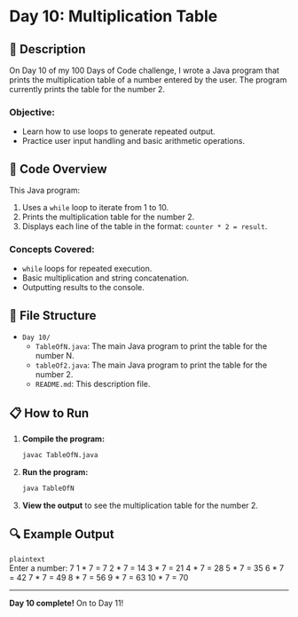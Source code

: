 # Day 10: Multiplication Table

## 📝 Description

On Day 10 of my 100 Days of Code challenge, I wrote a Java program that prints the multiplication table of a number entered by the user. The program currently prints the table for the number 2.

### **Objective:**
- Learn how to use loops to generate repeated output.
- Practice user input handling and basic arithmetic operations.

## 🚀 Code Overview

This Java program:
1. Uses a `while` loop to iterate from 1 to 10.
2. Prints the multiplication table for the number 2.
3. Displays each line of the table in the format: `counter * 2 = result`.

### **Concepts Covered:**
- `while` loops for repeated execution.
- Basic multiplication and string concatenation.
- Outputting results to the console.

## 📂 File Structure
- `Day 10/`
  - `TableOfN.java`: The main Java program to print the table for the number N.
  - `tableOf2.java`: The main Java program to print the table for the number 2.
  - `README.md`: This description file.

## 📋 How to Run
1. **Compile the program:**
   ```bash
   javac TableOfN.java
   ```
2. **Run the program:**
   ```bash
   java TableOfN
   ```
3. **View the output** to see the multiplication table for the number 2.

## 🔍 Example Output

```plaintext```    
Enter a number: 7
1 * 7 = 7
2 * 7 = 14
3 * 7 = 21
4 * 7 = 28
5 * 7 = 35
6 * 7 = 42
7 * 7 = 49
8 * 7 = 56
9 * 7 = 63
10 * 7 = 70

---

**Day 10 complete!** On to Day 11!